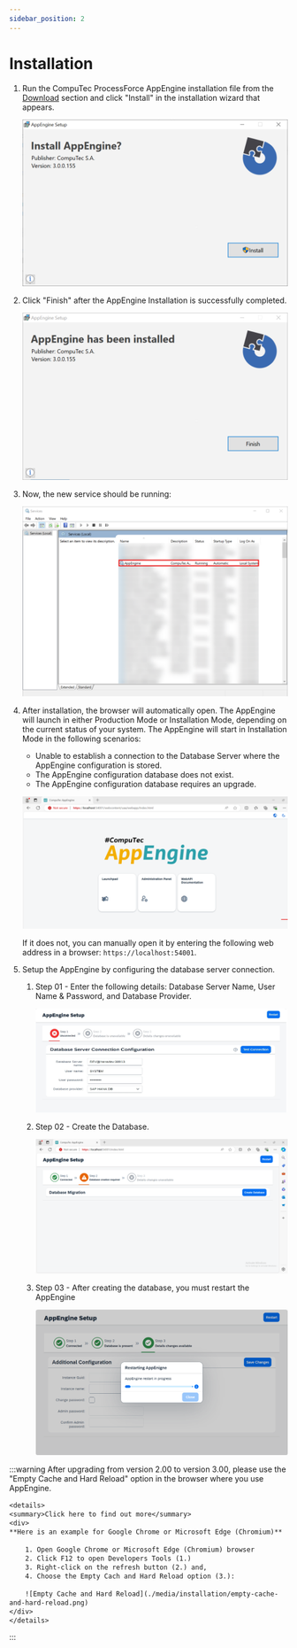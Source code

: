 ```yaml
---
sidebar_position: 2
---
```


# Installation

1. Run the CompuTec ProcessForce AppEngine installation file from the [Download]((../releases/appengine/download.md)) section and click "Install" in the installation wizard that appears.

    ![AppEngine Install](./media/installation/install.png)

2. Click "Finish" after the AppEngine Installation is successfully completed.

    ![Finish Installation](./media/installation/installation-finish.png)

3. Now, the new service should be running:

    ![Services](./media/installation/running-status.png)

4. After installation, the browser will automatically open. The AppEngine will launch in either Production Mode or Installation Mode, depending on the current status of your system. The AppEngine will start in Installation Mode in the following scenarios:
    - Unable to establish a connection to the Database Server where the AppEngine configuration is stored.
    - The AppEngine configuration database does not exist.
    - The AppEngine configuration database requires an upgrade.

    ![Browser](./media/installation/browser.png)

    If it does not, you can manually open it by entering the following web address in a browser: `https://localhost:54001`.

5. Setup the AppEngine by configuring the database server connection.

    1. Step 01 - Enter the following details: Database Server Name, User Name & Password, and Database Provider.

        ![Step 01](./media/installation/step-01.png)

    2. Step 02 - Create the Database.

        ![Step 02](./media/installation/step-02.png)

    3. Step 03 - After creating the database, you must restart the AppEngine

        ![Step 03](./media/installation/restart.png)

:::warning
    After upgrading from version 2.00 to version 3.00, please use the "Empty Cache and Hard Reload" option in the browser where you use AppEngine.

    <details>
    <summary>Click here to find out more</summary>
    <div>
    **Here is an example for Google Chrome or Microsoft Edge (Chromium)**

        1. Open Google Chrome or Microsoft Edge (Chromium) browser
        2. Click F12 to open Developers Tools (1.)
        3. Right-click on the refresh button (2.) and,
        4. Choose the Empty Cach and Hard Reload option (3.):

        ![Empty Cache and Hard Reload](./media/installation/empty-cache-and-hard-reload.png)
    </div>
    </details>
:::
